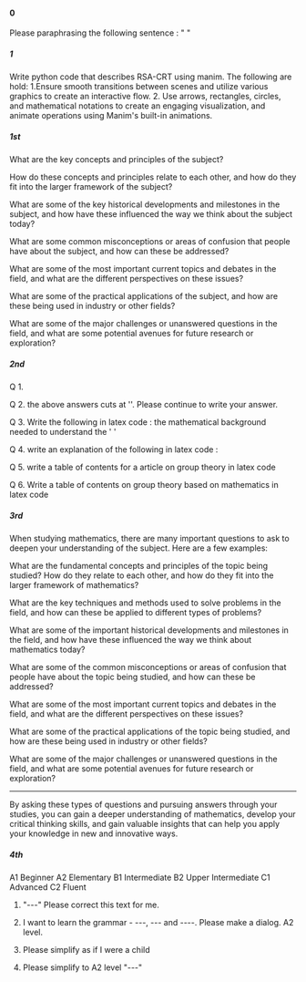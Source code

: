 
#### 0

Please paraphrasing the following sentence : " "

##### 1

Write python code that describes RSA-CRT using manim. The following are hold:
1.Ensure smooth transitions between scenes and utilize various graphics to create an interactive flow. 
2. Use arrows, rectangles, circles, and mathematical notations to create an engaging visualization, and animate operations using Manim's built-in animations.

##### 1st

What are the key concepts and principles of the subject?

How do these concepts and principles relate to each other, and how do they fit into the larger framework of the subject?

What are some of the key historical developments and milestones in the subject, and how have these influenced the way we think about the subject today?

What are some common misconceptions or areas of confusion that people have about the subject, and how can these be addressed?

What are some of the most important current topics and debates in the field, and what are the different perspectives on these issues?

What are some of the practical applications of the subject, and how are these being used in industry or other fields?

What are some of the major challenges or unanswered questions in the field, and what are some potential avenues for future research or exploration?



##### 2nd

Q 1. 

Q 2. the above answers cuts at
''.
Please continue to write your answer.

Q 3. Write the following in latex code : the mathematical background needed to understand the ' '

Q 4. write an explanation of the following in latex code :

Q 5. write a table of contents for a article on group theory in latex code

Q 6. Write a table of contents on group theory based on mathematics in latex code



##### 3rd

When studying mathematics, there are many important questions to ask to deepen your understanding of the subject. Here are a few examples:

What are the fundamental concepts and principles of the topic being studied? How do they relate to each other, and how do they fit into the larger framework of mathematics?

What are the key techniques and methods used to solve problems in the field, and how can these be applied to different types of problems?

What are some of the important historical developments and milestones in the field, and how have these influenced the way we think about mathematics today?

What are some of the common misconceptions or areas of confusion that people have about the topic being studied, and how can these be addressed?

What are some of the most important current topics and debates in the field, and what are the different perspectives on these issues?

What are some of the practical applications of the topic being studied, and how are these being used in industry or other fields?

What are some of the major challenges or unanswered questions in the field, and what are some potential avenues for future research or exploration?

------------------------------------------------------------
By asking these types of questions and pursuing answers through your studies, you can gain a deeper understanding of mathematics, develop your critical thinking skills, and gain valuable insights that can help you apply your knowledge in new and innovative ways.



##### 4th

A1 Beginner
A2 Elementary
B1 Intermediate
B2 Upper Intermediate
C1 Advanced
C2 Fluent

1. "---" Please correct this text for me.

2. I want to learn the grammar - ---, --- and ----. Please make a dialog. A2 level.

3. Please simplify as if I were a child

4. Please simplify to A2 level "---"
